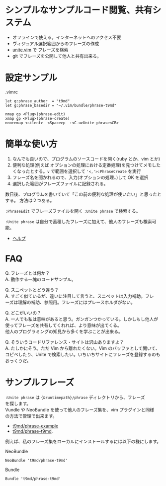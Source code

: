シンプルなサンプルコード閲覧、共有システム
=====================================================================
* オフラインで使える。インターネットへのアクセス不要
* ヴィジュアル選択範囲からのフレーズの作成
* [unite.vim](https://github.com/Shougo/unite.vim) で フレーズを検索
* git でフレーズを公開して他人と共有出来る。

設定サンプル
=====================================================================
.vimrc
```Vim
let g:phrase_author  = "t9md"
let g:phrase_basedir = "~/.vim/bundle/phrase-t9md"

nmap gp <Plug>(phrase-edit)
xmap gp <Plug>(phrase-create)
nnoremap <silent>  <Space>p  :<C-u>Unite phrase<CR>
```

簡単な使い方
=====================================================================

1. なんでも良いので、プログラムのソースコードを開く(ruby とか、vim とか)
2. 便利な処理(例えば オプションの処理における定番処理)を見つけてメモした
くなったとする。`v` で範囲を選択して `'<,'>:PhraseCreate` を実行
3. フレーズ名を聞かれるので、入力(オプションの処理..)して OK を選択
4. 選択した範囲がフレーズファイルに記録される。

数日後、プログラムを書いていて「この前の便利な処理が使いたい」と思ったとする。
方法は２つある。

`:PhraseEdit` でフレーズファイルを開く
`:Unite phrase` で検索する。

`:Unite phrase` は自分で蓄積したフレーズに加えて、他人のフレーズも検索可能。

* [ヘルプ](https://github.com/t9md/vim-phrase/blob/master/doc/phrase.txt)

FAQ
=====================================================================
Q. フレーズとは何か？  
A. 動作する一塊のコードサンプル。  

Q. スニペットとどう違う？  
A. すごく似ているが、違いに注目して言うと、スニペットは入力補助。フレ  
ーズは理解の補助、参照用。フレーズにはプレースホルダがない。  

Q. どこがいいの？  
A. 一人でも私は意味があると思う。ガンガンつかっている。しかしもし他人が  
使ってフレーズを共有してくれれば、より意味が出てくる。  
他人のプログラミングの知見から多くを学ぶことが出来る。  

Q. そういうコードリファレンス・サイトは沢山ありますよ？  
A. たしかにそう。ただ Vim から離れたくない。Vim のバッファとして開いて、  
コピペしたり、Unite で検索したい。いちいちサイトにフレーズを登録するのも  
おっくうだ。  

サンプルフレーズ
=====================================================================
`:Unite phrase` は `{&runtimepath}/phrase` ディレクトリから、フレーズ  
を探します。  
Vundle や NeoBundle を使って他人のフレーズ集を、vim プラグインと同様  
の方法で管理で出来ます。  

* [t9md/phrase-example](https://github.com/t9md/phrase-example)
* [t9md/phrase-t9md](https://github.com/t9md/phrase-t9md).

例えば、私のフレーズ集をローカルにインストールするには以下の様にします。

NeoBundle
```Vim
NeoBundle 't9md/phrase-t9md'
```

Bundle
```Vim
Bundle 't9md/phrase-t9md'
```

